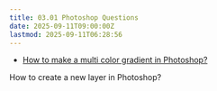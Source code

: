 ```yaml
---
title: 03.01 Photoshop Questions
date: 2025-09-11T09:00:00Z
lastmod: 2025-09-11T06:28:56
---
```


- [How to make a multi color gradient in Photoshop?](https://youtu.be/3jhIOuoGHeQ)

How to create a new layer in Photoshop?
